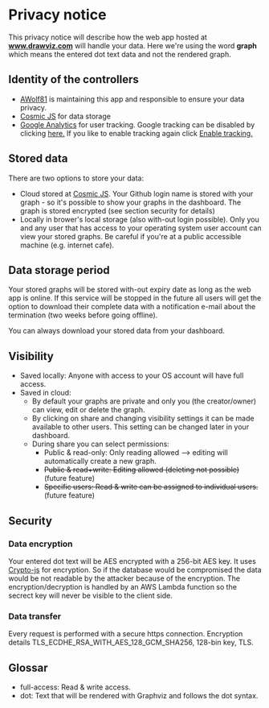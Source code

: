 Privacy notice
==========================

This privacy notice will describe how the web app hosted at **www.drawviz.com** will handle your data. Here we're using the word **graph** which means the entered dot text data and not the rendered graph.

## Identity of the controllers
- [AWolf81](https://www.github.com/awolf81) is maintaining this app and responsible to ensure your data privacy.
- [Cosmic JS](https://cosmicjs.com) for data storage
- [Google Analytics](https://analytics.google.com) for user tracking. Google tracking can be disabled by clicking <a href="javascript:gaDisableTracking(); alert('Tracking disabled.');">here.</a> If you like to enable tracking again click <a href="javascript:gaEnableTracking(); alert('Tracking enabled.');">Enable tracking.</a>

## Stored data
There are two options to store your data:
- Cloud stored at [Cosmic JS](https://cosmicjs.com). Your Github login name is stored with your graph - so it's possible to show your graphs in the dashboard. The graph is stored encrypted (see section security for details)
- Locally in brower's local storage (also with-out login possible). Only you and any user that has access to your operating system user account can view your stored graphs. Be careful if you're at a public accessible machine (e.g. internet cafe).

## Data storage period
Your stored graphs will be stored with-out expiry date as long as the web app is online. If this service will be stopped in the future all users will get the option to download their complete data with a notification e-mail about the termination (two weeks before going offline).

You can always download your stored data from your dashboard.

## Visibility
- Saved locally: Anyone with access to your OS account will have full access.
- Saved in cloud: 
  - By default your graphs are private and only you (the creator/owner) can view, edit or delete the graph. 
  - By clicking on share and changing visibility settings it can be made available to other users. This setting can be changed later in your dashboard.
  - During share you can select permissions:
    - Public & read-only: Only reading allowed --> editing will automatically create a new graph.
    - <del>Public & read+write: Editing allowed (deleting not possible)</del> (future feature)
    - <del>Specific users: Read & write can be assigned to individual users.</del> (future feature)

## Security
### Data encryption
Your entered dot text will be AES encrypted with a 256-bit AES key. It uses [Crypto-js](https://github.com/brix/crypto-js) for encryption. So if the database would be compromised the data would be not readable by the attacker because of the encryption.
The encryption/decryption is handled by an AWS Lambda function so the secrect key will never be visible to the client side.

### Data transfer
Every request is performed with a secure https connection. Encryption details TLS_ECDHE_RSA_WITH_AES_128_GCM_SHA256, 128-bin key, TLS.

## Glossar
- full-access: Read & write access.
- dot: Text that will be rendered with Graphviz and follows the dot syntax.